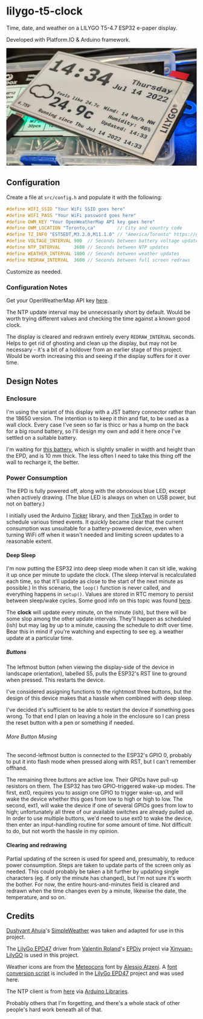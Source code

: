 # lilygo-t5-clock

Time, date, and weather on a LILYGO T5-4.7 ESP32 e-paper display.

Developed with Platform.IO & Arduino framework.

![A picture of the clock](/epd_clock.png)

## Configuration

Create a file at `src/config.h` and populate it with the following:

```c
#define WIFI_SSID "Your WiFi SSID goes here"
#define WIFI_PASS "Your WiFi password goes here"
#define OWM_KEY "Your OpenWeatherMap API key goes here"
#define OWM_LOCATION "Toronto,ca"        // City and country code
#define TZ_INFO "EST5EDT,M3.2.0,M11.1.0" // "America/Toronto" https://github.com/nayarsystems/posix_tz_db/blob/master/zones.csv
#define VOLTAGE_INTERVAL 900  // Seconds between battery voltage updates
#define NTP_INTERVAL	 3600 // Seconds between NTP updates
#define WEATHER_INTERVAL 1800 // Seconds between weather updates
#define REDRAW_INTERVAL  3600 // Seconds between full screen redraws
```

Customize as needed.

### Configuration Notes

Get your OpenWeatherMap API key [here](https://openweathermap.org/api).

The NTP update interval may be unnecessarily short by default. Would be worth trying different values and checking the time against a known good clock.

The display is cleared and redrawn entirely every `REDRAW_INTERVAL` seconds. Helps to get rid of ghosting and clean up the display, but may not be necessary - it's a bit of a holdover from an earlier stage of this project. Would be worth increasing this and seeing if the display suffers for it over time.

## Design Notes

### Enclosure

I'm using the variant of this display with a JST battery connector rather than the 18650 version. The intention is to keep it thin and flat, to be used as a wall clock. Every case I've seen so far is thicc or has a hump on the back for a big round battery, so I'll design my own and add it here once I've settled on a suitable battery.

I'm waiting for [this battery](https://www.amazon.ca/gp/product/B095BTSMYH?th=1), which is slightly smaller in width and height than the EPD, and is 10 mm thick. The less often I need to take this thing off the wall to recharge it, the better.

### Power Consumption

The EPD is fully powered off, along with the obnoxious blue LED, except when actively drawing. (The blue LED is always on when on USB power, but not on battery.)

I initially used the Arduino [Ticker](https://www.arduino.cc/reference/en/libraries/ticker/) library, and then [TickTwo](https://github.com/sstaub/TickTwo) in order to schedule various timed events. It quickly became clear that the current consumption was unsuitable for a battery-powered device, even when turning WiFi off when it wasn't needed and limiting screen updates to a reasonable extent.

#### Deep Sleep

I'm now putting the ESP32 into deep sleep mode when it can sit idle, waking it up once per minute to update the clock. (The sleep interval is recalculated each time, so that it'll update as close to the start of the next minute as possible.) In this scenario, the `loop()` function is never called, and everything happens in `setup()`. Values are stored in RTC memory to persist between sleep/wake cycles. Some good info on this topic was found [here](https://randomnerdtutorials.com/esp32-deep-sleep-arduino-ide-wake-up-sources/).

The **clock** will update every minute, on the minute (ish), but there will be some slop among the other update intervals. They'll happen as scheduled (ish) but may lag by up to a minute, causing the schedule to drift over time. Bear this in mind if you're watching and expecting to see eg. a weather update at a particular time.

##### Buttons

The leftmost button (when viewing the display-side of the device in landscape orientation), labelled S5, pulls the ESP32's RST line to ground when pressed. This restarts the device.

I've considered assigning functions to the rightmost three buttons, but the design of this device makes that a hassle when combined with deep sleep.

I've decided it's sufficient to be able to restart the device if something goes wrong. To that end I plan on leaving a hole in the enclosure so I can press the reset button with a pen or something if needed.

###### More Button Musing

The second-leftmost button is connected to the ESP32's GPIO 0, probably to put it into flash mode when pressed along with RST, but I can't remember offhand.

The remaining three buttons are active low. Their GPIOs have pull-up resistors on them. The ESP32 has two GPIO-triggered wake-up modes. The first, ext0, requires you to assign one GPIO to trigger wake-up, and will wake the device whether this goes from low to high or high to low. The second, ext1, will wake the device if one of several GPIOs goes from low to high; unfortunately all three of our available switches are already pulled up. In order to use multiple buttons, we'd need to use ext0 to wake the device, then enter an input-handling routine for some amount of time. Not difficult to do, but not worth the hassle in my opinion.

#### Clearing and redrawing

Partial updating of the screen is used for speed and, presumably, to reduce power consumption. Steps are taken to update parts of the screen only as needed. This could probably be taken a bit further by updating single characters (eg. if only the minute has changed), but I'm not sure it's worth the bother. For now, the entire hours-and-minutes field is cleared and redrawn when the time changes even by a minute, likewise the date, the temperature, and so on.

## Credits

[Dushyant Ahuja](https://github.com/dushyantahuja)'s [SimpleWeather](https://github.com/dushyantahuja/SimpleWeather) was taken and adapted for use in this project.

The [LilyGo EPD47](https://github.com/Xinyuan-LilyGO/LilyGo-EPD47) driver from [Valentin Roland](https://github.com/vroland)'s [EPDiy](https://github.com/vroland/epdiy) project via [Xinyuan-LilyGO](https://github.com/Xinyuan-LilyGO) is used in this project.

Weather icons are from the [Meteocons](https://www.alessioatzeni.com/meteocons/) font by [Alessio Atzeni](https://www.alessioatzeni.com/meteocons/). A [font conversion script](https://github.com/Xinyuan-LilyGO/LilyGo-EPD47/blob/master/scripts/fontconvert.py) is included in the [LilyGo EPD47](https://github.com/Xinyuan-LilyGO/LilyGo-EPD47) project and was used here.

The NTP client is from [here](https://github.com/arduino-libraries/NTPClient) via [Arduino Libraries](https://github.com/arduino-libraries).

Probably others that I'm forgetting, and there's a whole stack of other people's hard work beneath all of that.